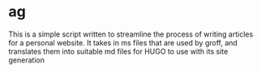 # ag

This is a simple script written to streamline the process of writing articles for a personal website. It takes in ms files that are used by groff, and translates them into suitable md files for HUGO to use with its site generation